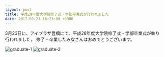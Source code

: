 ```yaml
---
layout: post
title: 平成28年度大学院修了式・学部卒業式が行われました
date: 2017-03-23 16:23:00 +0900
---
```


3月23日に、アイプラザ豊橋にて、平成28年度大学院修了式・学部卒業式が執り行われました。
修了・卒業したみなさんはおめでとうございます。

![graduate-1]({{site.baseurl}}/img/s_IMG_0401-300x200.jpg)
![graduate-2]({{site.baseurl}}/img/s_IMG_0399-300x200.jpg)
